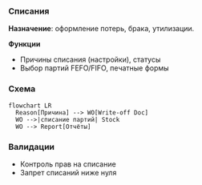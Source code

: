 ### Списания

**Назначение**: оформление потерь, брака, утилизации.

**Функции**
- Причины списания (настройки), статусы
- Выбор партий FEFO/FIFO, печатные формы

### Схема

```mermaid
flowchart LR
  Reason[Причина] --> WO[Write-off Doc]
  WO -->|списание партий| Stock
  WO --> Report[Отчёты]
```

### Валидации
- Контроль прав на списание
- Запрет списаний ниже нуля

